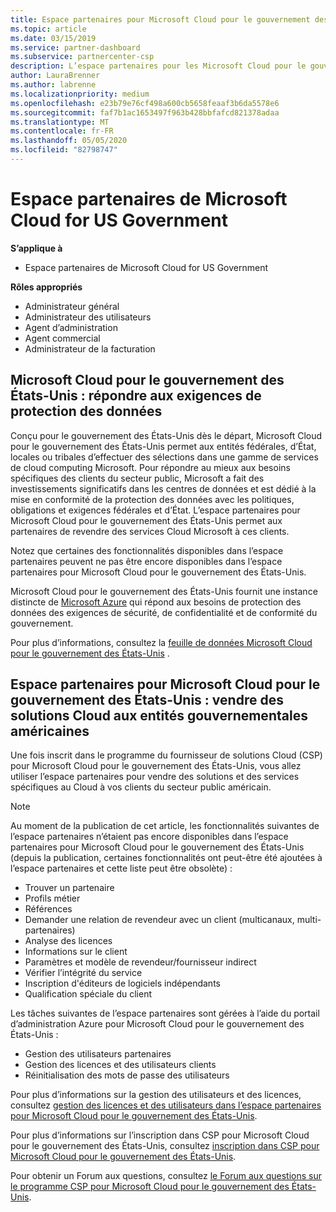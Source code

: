 ```yaml
---
title: Espace partenaires pour Microsoft Cloud pour le gouvernement des États-Unis | Espace partenaires pour Microsoft Cloud pour le gouvernement des États-Unis
ms.topic: article
ms.date: 03/15/2019
ms.service: partner-dashboard
ms.subservice: partnercenter-csp
description: L’espace partenaires pour les Microsoft Cloud pour le gouvernement des États-Unis est le portail d’entreprise pour les partenaires Microsoft qui souhaitent offrir des solutions Cloud Microsoft aux clients travaillant avec des agences gouvernementales au sein du États-Unis.
author: LauraBrenner
ms.author: labrenne
ms.localizationpriority: medium
ms.openlocfilehash: e23b79e76cf498a600cb5658feaaf3b6da5578e6
ms.sourcegitcommit: faf7b1ac1653497f963b428bbfafcd821378adaa
ms.translationtype: MT
ms.contentlocale: fr-FR
ms.lasthandoff: 05/05/2020
ms.locfileid: "82798747"
---
```

# <a name="partner-center-for-microsoft-cloud-for-us-government"></a>Espace partenaires de Microsoft Cloud for US Government

**S’applique à**

-  Espace partenaires de Microsoft Cloud for US Government

**Rôles appropriés**
-   Administrateur général
-   Administrateur des utilisateurs
-   Agent d’administration
-   Agent commercial
-   Administrateur de la facturation

## <a name="microsoft-cloud-for-us-government-meeting-data-protection-requirements"></a>Microsoft Cloud pour le gouvernement des États-Unis : répondre aux exigences de protection des données 

Conçu pour le gouvernement des États-Unis dès le départ, Microsoft Cloud pour le gouvernement des États-Unis permet aux entités fédérales, d’État, locales ou tribales d’effectuer des sélections dans une gamme de services de cloud computing Microsoft. Pour répondre au mieux aux besoins spécifiques des clients du secteur public, Microsoft a fait des investissements significatifs dans les centres de données et est dédié à la mise en conformité de la protection des données avec les politiques, obligations et exigences fédérales et d’État. L’espace partenaires pour Microsoft Cloud pour le gouvernement des États-Unis permet aux partenaires de revendre des services Cloud Microsoft à ces clients.

Notez que certaines des fonctionnalités disponibles dans l’espace partenaires peuvent ne pas être encore disponibles dans l’espace partenaires pour Microsoft Cloud pour le gouvernement des États-Unis.

Microsoft Cloud pour le gouvernement des États-Unis fournit une instance distincte de [Microsoft Azure](https://azure.microsoft.com/overview/clouds/government/) qui répond aux besoins de protection des données des exigences de sécurité, de confidentialité et de conformité du gouvernement. 

Pour plus d’informations, consultez la [feuille de données Microsoft Cloud pour le gouvernement des États-Unis](https://download.microsoft.com/download/C/9/C/C9CA3002-DFC4-4ADA-841F-DF42AEC042FB/Microsoft_Azure_Government_Datasheet_EN_US.PDF) .

## <a name="partner-center-for-microsoft-cloud-for-us-government-selling-cloud-solutions-to-us-government-entities"></a>Espace partenaires pour Microsoft Cloud pour le gouvernement des États-Unis : vendre des solutions Cloud aux entités gouvernementales américaines

Une fois inscrit dans le programme du fournisseur de solutions Cloud (CSP) pour Microsoft Cloud pour le gouvernement des États-Unis, vous allez utiliser l’espace partenaires pour vendre des solutions et des services spécifiques au Cloud à vos clients du secteur public américain. 

> [!NOTE]  
> Au moment de la publication de cet article, les fonctionnalités suivantes de l’espace partenaires n’étaient pas encore disponibles dans l’espace partenaires pour Microsoft Cloud pour le gouvernement des États-Unis (depuis la publication, certaines fonctionnalités ont peut-être été ajoutées à l’espace partenaires et cette liste peut être obsolète) :

- Trouver un partenaire
- Profils métier
- Références
- Demander une relation de revendeur avec un client (multicanaux, multi-partenaires)
- Analyse des licences
- Informations sur le client
- Paramètres et modèle de revendeur/fournisseur indirect
- Vérifier l’intégrité du service
- Inscription d'éditeurs de logiciels indépendants
- Qualification spéciale du client

Les tâches suivantes de l’espace partenaires sont gérées à l’aide du portail d’administration Azure pour Microsoft Cloud pour le gouvernement des États-Unis : 

-   Gestion des utilisateurs partenaires
-   Gestion des licences et des utilisateurs clients
-   Réinitialisation des mots de passe des utilisateurs

Pour plus d’informations sur la gestion des utilisateurs et des licences, consultez [gestion des licences et des utilisateurs dans l’espace partenaires pour Microsoft Cloud pour le gouvernement des États-Unis](user-management-in-partner-center-for-microsoft-us-govt-cloud.md).

Pour plus d’informations sur l’inscription dans CSP pour Microsoft Cloud pour le gouvernement des États-Unis, consultez [inscription dans CSP pour Microsoft Cloud pour le gouvernement des États-Unis](enroll-in-csp-for-microsoft-us-govt-cloud.md).

Pour obtenir un Forum aux questions, consultez [le Forum aux questions sur le programme CSP pour Microsoft Cloud pour le gouvernement des États-Unis](faq-for-us-govt-cloud.md).
